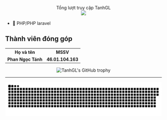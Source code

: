<p align="center"> 
 Tổng lượt truy cập TanhGL<br>
  <img src="https://profile-counter.glitch.me/TanhGL/count.svg" />
</p>

- 📣  PHP/PHP laravel
                     
<html>

<body>

<h2>Thành viên đóng góp</h2>

<table style="width:100%">
  <tr>
    <th>Họ và tên</th>
    <th>MSSV</th>
    
  </tr>
  <tr>
    <td><strong>Phan Ngọc Tánh</strong></td>
    <td><strong>46.01.104.163</strong></td>
   
  </tr>

</table>


<div align="center">
  <img src="https://github-profile-trophy.vercel.app/?username=TanhGL&column=-1" alt="TanhGL's GitHub trophy">
</div>

<hr>



<a href=#><img src="contributions.svg"></a>





